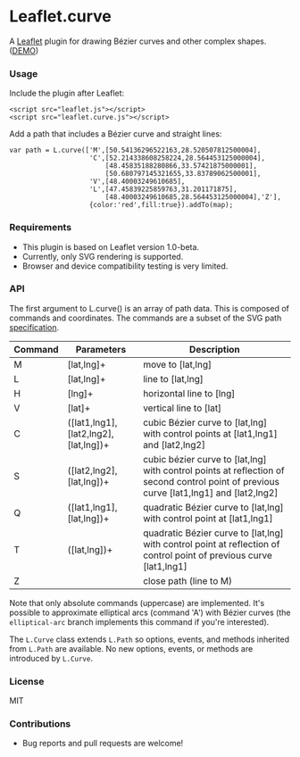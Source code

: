 # Leaflet.curve
A [Leaflet](http://leafletjs.com) plugin for drawing Bézier curves and other complex shapes. ([DEMO](http://elfalem.github.io/Leaflet.curve/))

### Usage
Include the plugin after Leaflet:
```
<script src="leaflet.js"></script>
<script src="leaflet.curve.js"></script>
```
Add a path that includes a Bézier curve and straight lines:
```
var path = L.curve(['M',[50.54136296522163,28.520507812500004],
					'C',[52.214338608258224,28.564453125000004],
						[48.45835188280866,33.57421875000001],
						[50.680797145321655,33.83789062500001],
					'V',[48.40003249610685],
					'L',[47.45839225859763,31.201171875],
						[48.40003249610685,28.564453125000004],'Z'],
					{color:'red',fill:true}).addTo(map);
```
### Requirements
* This plugin is based on Leaflet version 1.0-beta.
* Currently, only SVG rendering is supported.
* Browser and device compatibility testing is very limited.

### API
The first argument to L.curve() is an array of path data. This is composed of commands and coordinates. The commands are a subset of the SVG path [specification](http://www.w3.org/TR/SVG/paths.html).

|Command|Parameters|Description|
|-------|----------|-----------|
|M|[lat,lng]+|move to [lat,lng]|
|L|[lat,lng]+|line to [lat,lng]|
|H|[lng]+|horizontal line to [lng]|
|V|[lat]+|vertical line to [lat]|
|C|([lat1,lng1],[lat2,lng2],[lat,lng])+|cubic Bézier curve to [lat,lng] with control points at [lat1,lng1] and [lat2,lng2]|
|S|([lat2,lng2],[lat,lng])+|cubic bézier curve to [lat,lng] with control points at reflection of second control point of previous curve [lat1,lng1] and [lat2,lng2]|
|Q|([lat1,lng1],[lat,lng])+|quadratic Bézier curve to [lat,lng] with control point at [lat1,lng1]|
|T|([lat,lng])+|quadratic Bézier curve to [lat,lng] with control point at reflection of control point of previous curve [lat1,lng1]|
|Z||close path (line to M)|

Note that only absolute commands (uppercase) are implemented. It's possible to approximate elliptical arcs (command 'A') with Bézier curves (the `elliptical-arc` branch implements this command if you're interested).

The `L.Curve` class extends `L.Path` so options, events, and methods inherited from `L.Path` are available. No new options, events, or methods are introduced by `L.Curve`.

### License
MIT

### Contributions
* Bug reports and pull requests are welcome!
